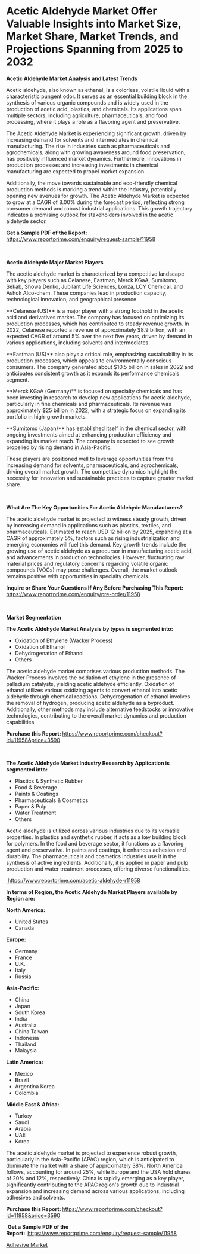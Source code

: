 <p><h1>Acetic Aldehyde Market Offer Valuable Insights into Market Size, Market Share, Market Trends, and Projections Spanning from 2025 to 2032</h1></p><p><strong>Acetic Aldehyde Market Analysis and Latest Trends</strong></p>
<p><p>Acetic aldehyde, also known as ethanal, is a colorless, volatile liquid with a characteristic pungent odor. It serves as an essential building block in the synthesis of various organic compounds and is widely used in the production of acetic acid, plastics, and chemicals. Its applications span multiple sectors, including agriculture, pharmaceuticals, and food processing, where it plays a role as a flavoring agent and preservative.</p><p>The Acetic Aldehyde Market is experiencing significant growth, driven by increasing demand for solvents and intermediates in chemical manufacturing. The rise in industries such as pharmaceuticals and agrochemicals, along with growing awareness around food preservation, has positively influenced market dynamics. Furthermore, innovations in production processes and increasing investments in chemical manufacturing are expected to propel market expansion.</p><p>Additionally, the move towards sustainable and eco-friendly chemical production methods is marking a trend within the industry, potentially opening new avenues for growth. The Acetic Aldehyde Market is expected to grow at a CAGR of 8.00% during the forecast period, reflecting strong consumer demand and robust industrial applications. This growth trajectory indicates a promising outlook for stakeholders involved in the acetic aldehyde sector.</p></p>
<p><strong>Get a Sample PDF of the Report:&nbsp;</strong> <a href="https://www.reportprime.com/enquiry/request-sample/11958?utm_campaign=3003&utm_medium=2&utm_source=Github&utm_content=ia&utm_term=17032025&utm_id=acetic-aldehyde">https://www.reportprime.com/enquiry/request-sample/11958</a></p>
<p>&nbsp;</p>
<p><strong>Acetic Aldehyde Major Market Players</strong></p>
<p><p>The acetic aldehyde market is characterized by a competitive landscape with key players such as Celanese, Eastman, Merck KGaA, Sumitomo, Sekab, Showa Denko, Jubilant Life Sciences, Lonza, LCY Chemical, and Ashok Alco-chem. These companies lead in production capacity, technological innovation, and geographical presence.</p><p>**Celanese (US)** is a major player with a strong foothold in the acetic acid and derivatives market. The company has focused on optimizing its production processes, which has contributed to steady revenue growth. In 2022, Celanese reported a revenue of approximately $8.9 billion, with an expected CAGR of around 5% over the next five years, driven by demand in various applications, including solvents and intermediates.</p><p>**Eastman (US)** also plays a critical role, emphasizing sustainability in its production processes, which appeals to environmentally conscious consumers. The company generated about $10.5 billion in sales in 2022 and anticipates consistent growth as it expands its performance chemicals segment.</p><p>**Merck KGaA (Germany)** is focused on specialty chemicals and has been investing in research to develop new applications for acetic aldehyde, particularly in fine chemicals and pharmaceuticals. Its revenue was approximately $25 billion in 2022, with a strategic focus on expanding its portfolio in high-growth markets.</p><p>**Sumitomo (Japan)** has established itself in the chemical sector, with ongoing investments aimed at enhancing production efficiency and expanding its market reach. The company is expected to see growth propelled by rising demand in Asia-Pacific.</p><p>These players are positioned well to leverage opportunities from the increasing demand for solvents, pharmaceuticals, and agrochemicals, driving overall market growth. The competitive dynamics highlight the necessity for innovation and sustainable practices to capture greater market share.</p></p>
<p>&nbsp;</p>
<p><strong>What Are The Key Opportunities For Acetic Aldehyde Manufacturers?</strong></p>
<p><p>The acetic aldehyde market is projected to witness steady growth, driven by increasing demand in applications such as plastics, textiles, and pharmaceuticals. Estimated to reach USD 12 billion by 2025, expanding at a CAGR of approximately 5%, factors such as rising industrialization and emerging economies will fuel this demand. Key growth trends include the growing use of acetic aldehyde as a precursor in manufacturing acetic acid, and advancements in production technologies. However, fluctuating raw material prices and regulatory concerns regarding volatile organic compounds (VOCs) may pose challenges. Overall, the market outlook remains positive with opportunities in specialty chemicals.</p></p>
<p><strong>Inquire or Share Your Questions If Any Before Purchasing This Report:</strong> <a href="https://www.reportprime.com/enquiry/pre-order/11958?utm_campaign=3003&utm_medium=2&utm_source=Github&utm_content=ia&utm_term=17032025&utm_id=acetic-aldehyde">https://www.reportprime.com/enquiry/pre-order/11958</a></p>
<p>&nbsp;</p>
<p><strong>Market Segmentation</strong></p>
<p><strong>The Acetic Aldehyde Market Analysis by types is segmented into:</strong></p>
<p><ul><li>Oxidation of Ethylene (Wacker Process)</li><li>Oxidation of Ethanol</li><li>Dehydrogenation of Ethanol</li><li>Others</li></ul></p>
<p><p>The acetic aldehyde market comprises various production methods. The Wacker Process involves the oxidation of ethylene in the presence of palladium catalysts, yielding acetic aldehyde efficiently. Oxidation of ethanol utilizes various oxidizing agents to convert ethanol into acetic aldehyde through chemical reactions. Dehydrogenation of ethanol involves the removal of hydrogen, producing acetic aldehyde as a byproduct. Additionally, other methods may include alternative feedstocks or innovative technologies, contributing to the overall market dynamics and production capabilities.</p></p>
<p><strong>Purchase this Report:&nbsp;</strong><a href="https://www.reportprime.com/checkout?id=11958&price=3590&utm_campaign=3003&utm_medium=2&utm_source=Github&utm_content=ia&utm_term=17032025&utm_id=acetic-aldehyde">https://www.reportprime.com/checkout?id=11958&price=3590</a></p>
<p>&nbsp;</p>
<p><strong>The Acetic Aldehyde Market Industry Research by Application is segmented into:</strong></p>
<p><ul><li>Plastics & Synthetic Rubber</li><li>Food & Beverage</li><li>Paints & Coatings</li><li>Pharmaceuticals & Cosmetics</li><li>Paper & Pulp</li><li>Water Treatment</li><li>Others</li></ul></p>
<p><p>Acetic aldehyde is utilized across various industries due to its versatile properties. In plastics and synthetic rubber, it acts as a key building block for polymers. In the food and beverage sector, it functions as a flavoring agent and preservative. In paints and coatings, it enhances adhesion and durability. The pharmaceuticals and cosmetics industries use it in the synthesis of active ingredients. Additionally, it is applied in paper and pulp production and water treatment processes, offering diverse functionalities.</p></p>
<p><a href="https://www.reportprime.com/acetic-aldehyde-r11958?utm_campaign=3003&utm_medium=2&utm_source=Github&utm_content=ia&utm_term=17032025&utm_id=acetic-aldehyde">&nbsp;https://www.reportprime.com/acetic-aldehyde-r11958</a></p>
<p><strong>In terms of Region, the Acetic Aldehyde Market Players available by Region are:</strong></p>
<p>
    <p> <strong> North America: </strong>
        <ul>
            <li>United States</li>
            <li>Canada</li>
        </ul>
        </p> 
    <p> <strong> Europe: </strong>
        <ul>
            <li>Germany</li>
            <li>France</li>
            <li>U.K.</li>
            <li>Italy</li>
            <li>Russia</li>
        </ul>
        </p> 
    <p> <strong> Asia-Pacific: </strong>
        <ul>
            <li>China</li>
            <li>Japan</li>
            <li>South Korea</li>
            <li>India</li>
            <li>Australia</li>
            <li>China Taiwan</li>
            <li>Indonesia</li>
            <li>Thailand</li>
            <li>Malaysia</li>
        </ul>
        </p> 
    <p> <strong> Latin America: </strong>
        <ul>
            <li>Mexico</li>
            <li>Brazil</li>
            <li>Argentina Korea</li>
            <li>Colombia</li>
        </ul>
        </p> 
    <p> <strong> Middle East & Africa: </strong>
        <ul>
            <li>Turkey</li>
            <li>Saudi</li>
            <li>Arabia</li>
            <li>UAE</li>
            <li>Korea</li>
        </ul>
    </p>
    </p>
<p><p>The acetic aldehyde market is projected to experience robust growth, particularly in the Asia-Pacific (APAC) region, which is anticipated to dominate the market with a share of approximately 38%. North America follows, accounting for around 25%, while Europe and the USA hold shares of 20% and 12%, respectively. China is rapidly emerging as a key player, significantly contributing to the APAC region's growth due to industrial expansion and increasing demand across various applications, including adhesives and solvents.</p></p>
<p><strong>Purchase this Report: </strong><a href="https://www.reportprime.com/checkout?id=11958&price=3590&utm_campaign=3003&utm_medium=2&utm_source=Github&utm_content=ia&utm_term=17032025&utm_id=acetic-aldehyde">https://www.reportprime.com/checkout?id=11958&price=3590</a></p>
<p>&nbsp;<strong>Get a Sample PDF of the Report:&nbsp;&nbsp;</strong><a href="https://www.reportprime.com/enquiry/request-sample/11958?utm_campaign=3003&utm_medium=2&utm_source=Github&utm_content=ia&utm_term=17032025&utm_id=acetic-aldehyde">https://www.reportprime.com/enquiry/request-sample/11958</a></p>
<p><strong></strong></p>
<p><p><a href="https://github.com/abantolemox08/Market-Research-Report-List-1/blob/main/adhesive-market.md?utm_campaign=3003&utm_medium=2&utm_source=Github&utm_content=ia&utm_term=17032025&utm_id=acetic-aldehyde">Adhesive Market</a></p></p>